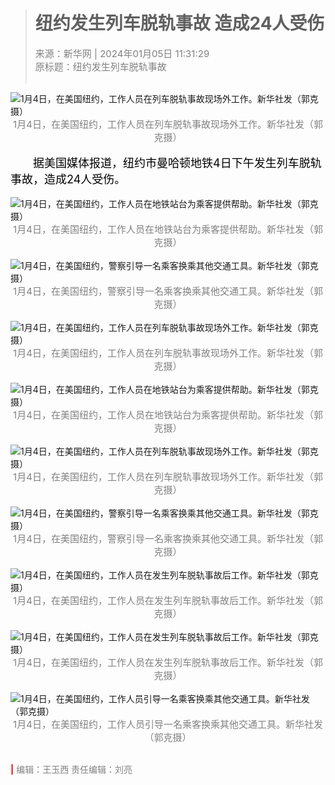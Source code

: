 
># 纽约发生列车脱轨事故 造成24人受伤
><span style="color:grey;font-size:15px">来源：新华网 | 2024年01月05日 11:31:29</span><br>
<span style="color:grey;font-size:15px">原标题：纽约发生列车脱轨事故</span><br><br>

![1月4日，在美国纽约，工作人员在列车脱轨事故现场外工作。新华社发（郭克摄）](https://p5.img.cctvpic.com/photoworkspace/contentimg/2024/01/05/2024010511284166863.png)<br>
<span style="display:block;text-align:center;font-size:15px;color:grey">1月4日，在美国纽约，工作人员在列车脱轨事故现场外工作。新华社发（郭克摄）</span><br>
<span style="color:black;font-size:18px">&emsp;&emsp;据美国媒体报道，纽约市曼哈顿地铁4日下午发生列车脱轨事故，造成24人受伤。</span><br><br>
![1月4日，在美国纽约，工作人员在地铁站台为乘客提供帮助。新华社发（郭克摄）](https://p2.img.cctvpic.com/photoworkspace/contentimg/2024/01/05/2024010511284136136.png)<br>
<span style="display:block;text-align:center;font-size:15px;color:grey">1月4日，在美国纽约，工作人员在地铁站台为乘客提供帮助。新华社发（郭克摄）</span><br>
![1月4日，在美国纽约，警察引导一名乘客换乘其他交通工具。新华社发（郭克摄）](https://p3.img.cctvpic.com/photoworkspace/contentimg/2024/01/05/2024010511284185281.png)<br>
<span style="display:block;text-align:center;font-size:15px;color:grey">1月4日，在美国纽约，警察引导一名乘客换乘其他交通工具。新华社发（郭克摄）</span><br>
![1月4日，在美国纽约，工作人员在列车脱轨事故现场外工作。新华社发（郭克摄）](https://p2.img.cctvpic.com/photoworkspace/contentimg/2024/01/05/2024010511284274003.png)<br>
<span style="display:block;text-align:center;font-size:15px;color:grey">1月4日，在美国纽约，工作人员在列车脱轨事故现场外工作。新华社发（郭克摄）</span><br>
![1月4日，在美国纽约，工作人员在地铁站台为乘客提供帮助。新华社发（郭克摄）](https://p2.img.cctvpic.com/photoworkspace/contentimg/2024/01/05/2024010511284290840.png)<br>
<span style="display:block;text-align:center;font-size:15px;color:grey">1月4日，在美国纽约，工作人员在地铁站台为乘客提供帮助。新华社发（郭克摄）</span><br>
![1月4日，在美国纽约，工作人员在列车脱轨事故现场外工作。新华社发（郭克摄）](https://p4.img.cctvpic.com/photoworkspace/contentimg/2024/01/05/2024010511284255741.png)<br>
<span style="display:block;text-align:center;font-size:15px;color:grey">1月4日，在美国纽约，工作人员在列车脱轨事故现场外工作。新华社发（郭克摄）</span><br>
![1月4日，在美国纽约，警察引导一名乘客换乘其他交通工具。新华社发（郭克摄）](https://p1.img.cctvpic.com/photoworkspace/contentimg/2024/01/05/2024010511284298216.png)<br>
<span style="display:block;text-align:center;font-size:15px;color:grey">1月4日，在美国纽约，警察引导一名乘客换乘其他交通工具。新华社发（郭克摄）</span><br>
![1月4日，在美国纽约，工作人员在发生列车脱轨事故后工作。新华社发（郭克摄）](https://p3.img.cctvpic.com/photoworkspace/contentimg/2024/01/05/2024010511284280160.png)<br>
<span style="display:block;text-align:center;font-size:15px;color:grey">1月4日，在美国纽约，工作人员在发生列车脱轨事故后工作。新华社发（郭克摄）</span><br>
![1月4日，在美国纽约，工作人员在发生列车脱轨事故后工作。新华社发（郭克摄）](https://p4.img.cctvpic.com/photoworkspace/contentimg/2024/01/05/2024010511284318243.png)<br>
<span style="display:block;text-align:center;font-size:15px;color:grey">1月4日，在美国纽约，工作人员在发生列车脱轨事故后工作。新华社发（郭克摄）</span><br>
![1月4日，在美国纽约，工作人员引导一名乘客换乘其他交通工具。新华社发（郭克摄）](https://p4.img.cctvpic.com/photoworkspace/contentimg/2024/01/05/2024010511284312535.png)<br>
<span style="display:block;text-align:center;font-size:15px;color:grey">1月4日，在美国纽约，工作人员引导一名乘客换乘其他交通工具。新华社发（郭克摄）</span><br>

<span style="color:red;font-weight:bold">|</span>
<span style="color:grey;font-size:14px">编辑：王玉西 责任编辑：刘亮</span>